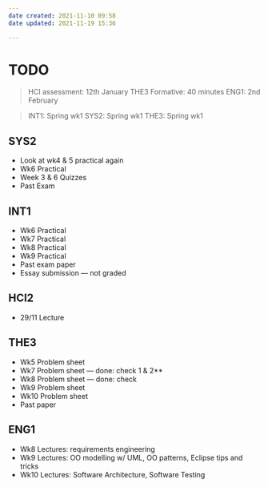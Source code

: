 ```yaml
---
date created: 2021-11-10 09:58
date updated: 2021-11-19 15:36

---
```


# TODO

> HCI assessment: 12th January
> THE3 Formative: 40 minutes
> ENG1: 2nd February

> INT1: Spring wk1
> SYS2: Spring wk1
> THE3: Spring wk1

## SYS2

- Look at wk4 & 5 practical again
- Wk6 Practical
- Week 3 & 6 Quizzes
- Past Exam

## INT1

- Wk6 Practical
- Wk7 Practical
- Wk8 Practical
- Wk9 Practical
- Past exam paper
- Essay submission — not graded

## HCI2

- 29/11 Lecture

## THE3

- Wk5 Problem sheet
- Wk7 Problem sheet — done: check 1 & 2**
- Wk8 Problem sheet — done: check
- Wk9 Problem sheet
- Wk10 Problem sheet
- Past paper

## ENG1

- Wk8 Lectures: requirements engineering
- Wk9 Lectures: OO modelling w/ UML, OO patterns, Eclipse tips and tricks
- Wk10 Lectures: Software Architecture, Software Testing